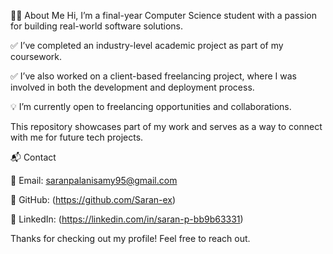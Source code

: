 👨‍💻 About Me
Hi, I’m a final-year Computer Science student with a passion for building real-world software solutions.

✅ I’ve completed an industry-level academic project as part of my coursework.

✅ I’ve also worked on a client-based freelancing project, where I was involved in both the development and deployment process.

💡 I’m currently open to freelancing opportunities and collaborations.

This repository showcases part of my work and serves as a way to connect with me for future tech projects.

📬 Contact


📧 Email: saranpalanisamy95@gmail.com

🔗 GitHub: (https://github.com/Saran-ex)

💼 LinkedIn: (https://linkedin.com/in/saran-p-bb9b63331)

Thanks for checking out my profile! Feel free to reach out.
